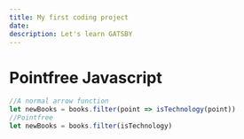 ```yaml
---
title: My first coding project
date:
description: Let's learn GATSBY
---
```


# Pointfree Javascript

```javascript
//A normal arrow function
let newBooks = books.filter(point => isTechnology(point))
//Pointfree
let newBooks = books.filter(isTechnology)
```
